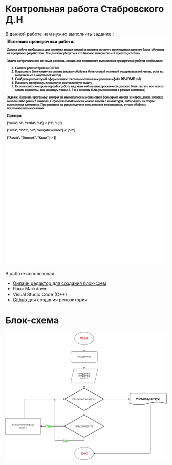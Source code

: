 # Контрольная работа Стабровского Д.Н

В данной работе нам нужно выполнить задание :
![](https://github.com/Shakalych/Control_Work/blob/main/Work.png)

В работе использовал
-  [Онлайн редактор для создания блок-схем](https://www.diagrams.net/)
- Язык Markdown
- Visual Studio Code (C++)
- [Github](https://github.com/Shakalych/Control_Work) для создания репозитория

# Блок-схема 
![](https://github.com/Shakalych/Control_Work/blob/main/Block.jpg)


